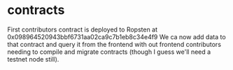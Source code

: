 # contracts

First contributors contract is deployed to Ropsten at 0x098964520943bbf6731aa02ca9c7b1eb8c34e4f9
We ca now add data to that contract and query it from the frontend with out frontend contributors needing to compile and migrate contracts (though I guess we'll need a testnet node still).


